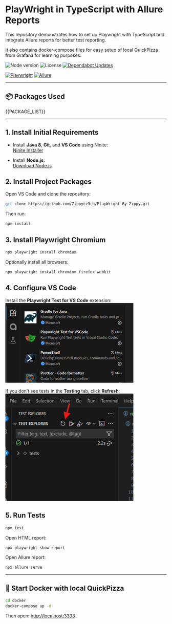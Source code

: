 # PlayWright in TypeScript with Allure Reports

This repository demonstrates how to set up Playwright with TypeScript and integrate Allure reports for better test reporting.

It also contains docker-compose files for easy setup of local QuickPizza from Grafana for learning purposes.

![Node version](https://img.shields.io/badge/node-%3E%3D18-blue?logo=node.js)
![License](https://img.shields.io/badge/license-ISC-brightgreen)
[![Dependabot Updates ](https://github.com/Zippycz3ch/PlayWright-By-Zippy/actions/workflows/dependabot/dependabot-updates/badge.svg)](https://github.com/Zippycz3ch/PlayWright-By-Zippy/actions/workflows/dependabot/dependabot-updates)

[![Playwright](https://img.shields.io/npm/v/@playwright/test?color=blueviolet&label=playwright)](https://www.npmjs.com/package/@playwright/test)
[![Allure](https://img.shields.io/npm/v/allure-playwright?color=orange&label=allure-playwright)](https://www.npmjs.com/package/allure-playwright)

---

## 📦 Packages Used

{{PACKAGE_LIST}}

---

## 1. Install Initial Requirements

- Install **Java 8**, **Git**, and **VS Code** using Ninite:  
  [Ninite Installer](https://ninite.com/adoptjavax8-git-vscode/)

- Install **Node.js**:  
  [Download Node.js](https://nodejs.org/en/download)

## 2. Install Project Packages

Open VS Code and clone the repository:

```bash
git clone https://github.com/Zippycz3ch/PlayWright-By-Zippy.git
```

Then run:

```bash
npm install
```

## 3. Install Playwright Chromium

```bash
npx playwright install chromium
```

Optionally install all browsers:

```bash
npx playwright install chromium firefox webkit
```

## 4. Configure VS Code

Install the **Playwright Test for VS Code** extension:  
<img src="wiki/extentions.png" alt="Playwright Extension" width="400"/>

If you don’t see tests in the **Testing** tab, click **Refresh**:  
<img src="wiki/image.png" alt="Refresh Tests" width="400"/>

## 5. Run Tests

```bash
npm test
```

Open HTML report:

```bash
npx playwright show-report
```

Open Allure report:

```bash
npx allure serve
```

---

## 🚀 Start Docker with local QuickPizza

```bash
cd docker
docker-compose up -d
```

Then open: [http://localhost:3333](http://localhost:3333)
